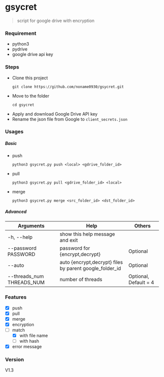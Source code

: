 # gsycret
> script for google drive with encryption

### Requirement
* python3
* pydrive
* google drive api key

### Steps
* Clone this project
    ```
    git clone https://github.com/noname0930/gsycret.git
    ```
* Move to the folder
    ```
    cd gsycret
    ```
* Apply and download Google Drive API key
* Rename the json file from Google to ```client_secrets.json```

### Usages
##### Basic  
* push
    ```
    python3 gsycret.py push <local> <gdrive_folder_id>
    ```
* pull
    ```
    python3 gsycret.py pull <gdrive_folder_id> <local>
    ```
* merge
    ```
    python3 gsycret.py merge <src_folder_id> <dst_folder_id>
    ```

##### Advanced

| Arguments | Help | Others |
| ----- | ----- | ----- |
| -h, --help | show this help message and exit | |
| --password PASSWORD | password for {encrypt,decrypt} | Optional |
| --auto | auto {encrypt,decrypt} files by parent google_folder_id | Optional |
| --threads_num THREADS_NUM | number of threads | Optional, Default = 4 |

### Features
- [X] push
- [X] pull
- [X] merge
- [X] encryption
- [ ] match
    - [X] with file name
    - [ ] with hash
- [X] error message

### Version
V1.3
